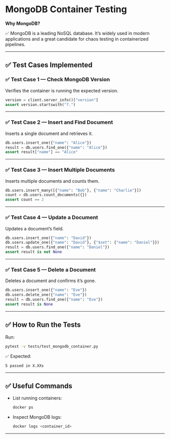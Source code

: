 # MongoDB Container Testing

**Why MongoDB?**

✅ MongoDB is a leading NoSQL database. It’s widely used in modern applications and a great candidate for chaos testing in containerized pipelines.

---

## ✅ Test Cases Implemented

### ✅ Test Case 1 — Check MongoDB Version

Verifies the container is running the expected version.

```python
version = client.server_info()["version"]
assert version.startswith("7.")
````

---

### ✅ Test Case 2 — Insert and Find Document

Inserts a single document and retrieves it.

```python
db.users.insert_one({"name": "Alice"})
result = db.users.find_one({"name": "Alice"})
assert result["name"] == "Alice"
```

---

### ✅ Test Case 3 — Insert Multiple Documents

Inserts multiple documents and counts them.

```python
db.users.insert_many([{"name": "Bob"}, {"name": "Charlie"}])
count = db.users.count_documents({})
assert count == 2
```

---

### ✅ Test Case 4 — Update a Document

Updates a document’s field.

```python
db.users.insert_one({"name": "David"})
db.users.update_one({"name": "David"}, {"$set": {"name": "Daniel"}})
result = db.users.find_one({"name": "Daniel"})
assert result is not None
```

---

### ✅ Test Case 5 — Delete a Document

Deletes a document and confirms it’s gone.

```python
db.users.insert_one({"name": "Eve"})
db.users.delete_one({"name": "Eve"})
result = db.users.find_one({"name": "Eve"})
assert result is None
```

---

## ✅ How to Run the Tests

Run:

```bash
pytest -v tests/test_mongodb_container.py
```

✅ Expected:

```
5 passed in X.XXs
```

---

## ✅ Useful Commands

* List running containers:

  ```bash
  docker ps
  ```

* Inspect MongoDB logs:

  ```bash
  docker logs <container_id>
  ```

---